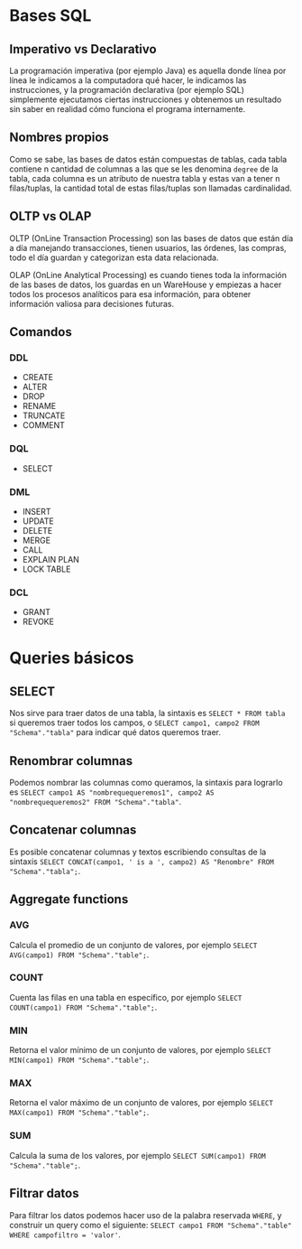 # Bases SQL

## Imperativo vs Declarativo

La programación imperativa (por ejemplo Java) es aquella donde línea por línea le indicamos a la computadora qué hacer, le indicamos las instrucciones, y la programación declarativa (por ejemplo SQL) simplemente ejecutamos ciertas instrucciones y obtenemos un resultado sin saber en realidad cómo funciona el programa internamente.

## Nombres propios

Como se sabe, las bases de datos están compuestas de tablas, cada tabla contiene n cantidad de columnas a las que se les denomina `degree` de la tabla, cada columna es un atributo de nuestra tabla y estas van a tener n filas/tuplas, la cantidad total de estas filas/tuplas son llamadas cardinalidad.

## OLTP vs OLAP

OLTP (OnLine Transaction Processing) son las bases de datos que están día a día manejando transacciones, tienen usuarios, las órdenes, las compras, todo el día guardan y categorizan esta data relacionada.

OLAP (OnLine Analytical Processing) es cuando tienes toda la información de las bases de datos, los guardas en un WareHouse y empiezas a hacer todos los procesos analíticos para esa información, para obtener información valiosa para decisiones futuras.

## Comandos

### DDL
- CREATE
- ALTER
- DROP
- RENAME
- TRUNCATE
- COMMENT

### DQL
- SELECT

### DML
- INSERT
- UPDATE
- DELETE
- MERGE
- CALL
- EXPLAIN PLAN
- LOCK TABLE

### DCL
- GRANT
- REVOKE


# Queries básicos

## SELECT

Nos sirve para traer datos de una tabla, la sintaxis es `SELECT * FROM tabla` si queremos traer todos los campos, o `SELECT campo1, campo2 FROM "Schema"."tabla"` para indicar qué datos queremos traer.

## Renombrar columnas

Podemos nombrar las columnas como queramos, la sintaxis para lograrlo es `SELECT campo1 AS "nombrequequeremos1", campo2 AS "nombrequequeremos2" FROM "Schema"."tabla"`.

## Concatenar columnas

Es posible concatenar columnas y textos escribiendo consultas de la sintaxis `SELECT CONCAT(campo1, ' is a ', campo2) AS "Renombre" FROM "Schema"."tabla";`.

## Aggregate functions

### AVG
Calcula el promedio de un conjunto de valores, por ejemplo `SELECT AVG(campo1) FROM "Schema"."table";`.

### COUNT
Cuenta las filas en una tabla en específico, por ejemplo `SELECT COUNT(campo1) FROM "Schema"."table";`.

### MIN
Retorna el valor mínimo de un conjunto de valores, por ejemplo `SELECT MIN(campo1) FROM "Schema"."table";`.

### MAX
Retorna el valor máximo de un conjunto de valores, por ejemplo `SELECT MAX(campo1) FROM "Schema"."table";`.

### SUM
Calcula la suma de los valores, por ejemplo `SELECT SUM(campo1) FROM "Schema"."table";`.

## Filtrar datos

Para filtrar los datos podemos hacer uso de la palabra reservada `WHERE`, y construir un query como el siguiente: `SELECT campo1 FROM "Schema"."table" WHERE campofiltro = 'valor'`.